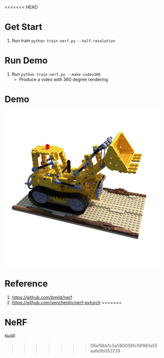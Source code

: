 <<<<<<< HEAD
# Get Start
1. Run train `python train-nerf.py --half-resolution`

# Run Demo
1. Run `python train-nerf.py --make-video360`
    - Produce a video with 360 degree rendering

# Demo
![](rotate360/008.png)

# Reference
1. https://github.com/bmild/nerf
2. https://github.com/yenchenlin/nerf-pytorch
=======
# NeRF
NeRF
>>>>>>> 06ef9bb1c5a580006fc19f961e55aafe9b053739

